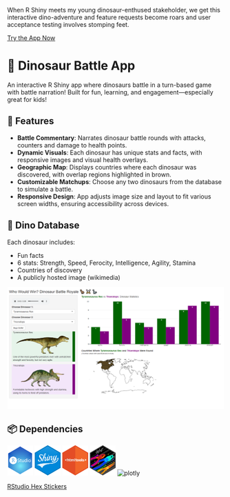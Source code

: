 When R Shiny meets my young dinosaur-enthused stakeholder, we get this interactive dino-adventure and feature requests become roars and user acceptance testing involves stomping feet.

[Try the App Now](https://analytically-ray.shinyapps.io/dinosaur_battle_app/)

# 🦖 Dinosaur Battle App

An interactive R Shiny app where dinosaurs battle in a turn-based game with battle narration! Built for fun, learning, and engagement—especially great for kids!

## 🚀 Features

- **Battle Commentary**: Narrates dinosaur battle rounds with attacks, counters and damage to health points.
- **Dynamic Visuals**: Each dinosaur has unique stats and facts, with responsive images and visual health overlays.
- **Geographic Map**: Displays countries where each dinosaur was discovered, with overlap regions highlighted in brown.
- **Customizable Matchups**: Choose any two dinosaurs from the database to simulate a battle.
- **Responsive Design**: App adjusts image size and layout to fit various screen widths, ensuring accessibility across devices.

## 🧠 Dino Database

Each dinosaur includes:
- Fun facts
- 6 stats: Strength, Speed, Ferocity, Intelligence, Agility, Stamina
- Countries of discovery
- A publicly hosted image (wikimedia)

![Dinosaur Battle Screenshot](screenshot.png)

## 📦 Dependencies

<img src="https://github.com/rstudio/hex-stickers/blob/main/PNG/RStudio.png" alt="RStudio" width="60" />  <img src="https://github.com/rstudio/hex-stickers/blob/main/PNG/shiny.png" alt="shiny" width="60" />  <img src="https://github.com/rstudio/hex-stickers/blob/main/PNG/htmltools.png" alt="htmltools" width="60" />  <img src="https://github.com/rstudio/hex-stickers/blob/main/PNG/dplyr.png" alt="dplyr" width="60" />  <img src="https://plotly.github.io/documentation/all_static/images/icon-dash.png" alt="plotly" width="60" /> 

[RStudio Hex Stickers](https://github.com/rstudio/hex-stickers)